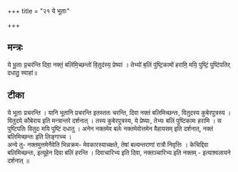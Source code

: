 +++
title = "२१ ये भूताः"

+++
## मन्त्रः

ये भू॒ताः प्र॒चर॑न्ति दिवा॒ नक्तं॒ बलि॑मि॒च्छन्तो॑ वि॒तुद॑स्य॒ प्रेष्याः॑ । तेभ्यो॑ ब॒लिं पु॑ष्टि॒कामो॑ हरामि॒ मयि॒ पुष्टिं॒ पुष्टि॑पतिर् दधातु॒ स्वाहा॑॥  

## टीका
ये भूताः प्रचरन्ति । यानि भूतानि प्रचरन्ति इतस्ततः चरन्ति, दिवा नक्तं बलिमिच्छन्तः, वितुदस्य कुबेरपुत्रस्य । वितुदये कौबेराय इति मन्त्रान्तरे दर्शनात् । तस्य कुबेरपुत्रस्य, ये प्रेष्याः, तेभ्यः बलिं पुष्टिकामः हरामि । स पुष्टिपतिः वितुदः मयि पुष्टिं दधातु । अनेन नक्तमेव बलेः नक्तमेवोत्तमेन वैहायसम् इति दर्शनात्, नक्तं बलिमिच्छन्तः इति लिङ्गाच्च ।  
अन्ये तु- नक्तमुत्तमेनैवेति भिन्नक्रम- मेवकारस्याचक्षते, तेषां बल्यन्तराणां रात्रौ निवृत्तिः । केचिद्दिवा बलिमिच्छन्तः, इत्यूहेन दिवा बलिं हरन्ति । दिवाचारिभ्य इति दिवा, नक्तञ्चारिभ्य इति नक्तम् - इत्याश्वलायने दर्शनात् ॥

